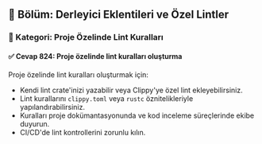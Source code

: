 ## 📘 Bölüm: Derleyici Eklentileri ve Özel Lintler  
### 🔹 Kategori: Proje Özelinde Lint Kuralları  
#### ✅ Cevap 824: Proje özelinde lint kuralları oluşturma

Proje özelinde lint kuralları oluşturmak için:

- Kendi lint crate'inizi yazabilir veya Clippy'ye özel lint ekleyebilirsiniz.
- Lint kurallarını `clippy.toml` veya `rustc` öznitelikleriyle yapılandırabilirsiniz.
- Kuralları proje dokümantasyonunda ve kod inceleme süreçlerinde ekibe duyurun.
- CI/CD'de lint kontrollerini zorunlu kılın.
